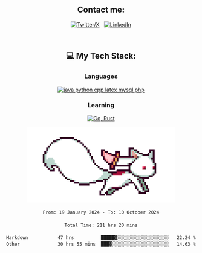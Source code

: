 

<div align="center">

## Contact me:

[![Twitter/X](https://skillicons.dev/icons?i=twitter)](https://twitter.com/erikskopp) &nbsp;
[![LinkedIn](https://skillicons.dev/icons?i=linkedin)](www.linkedin.com/in/erik-skopp) 

<div align="center">
<br>

## 💻 My Tech Stack:

### Languages

[![java python cpp latex mysql php](https://skillicons.dev/icons?i=java,python,cpp,latex,mysql,php)](https://skillicons.dev)

### Learning

[![Go, Rust](https://skillicons.dev/icons?i=go,rust)](https://skillicons.dev)

<center>

<img src="kyubey.gif" alt="Alt-Text" title="" >

</center>


<!--START_SECTION:waka-->

```txt
From: 19 January 2024 - To: 10 October 2024

Total Time: 211 hrs 20 mins

Markdown           47 hrs          █████▓░░░░░░░░░░░░░░░░░░░   22.24 %
Other              30 hrs 55 mins  ███▓░░░░░░░░░░░░░░░░░░░░░   14.63 %
```

<!--END_SECTION:waka-->
